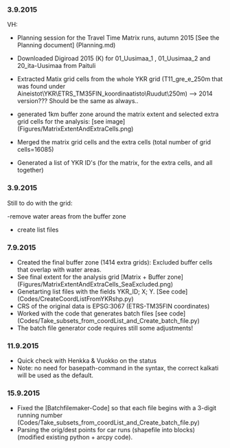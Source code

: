 ### 3.9.2015
VH:
- Planning session for the Travel Time Matrix runs, autumn 2015 [See the Planning document] (Planning.md)


- Downloaded Digiroad 2015 (K) for 01_Uusimaa_1 , 01_Uusimaa_2 and 20_ita-Uusimaa from Paituli


- Extracted Matix grid cells from the whole YKR grid (T11_gre_e_250m that was found under Aineistot\YKR\ETRS_TM35FIN_koordinaatisto\Ruudut\250m) --> 2014 version??? Should be the same as always..
- generated 1km buffer zone around the matrix extent and selected extra grid cells for the analysis: [see image] (Figures/MatrixExtentAndExtraCells.png)
- Merged the matrix grid cells and the extra cells (total number of grid cells=16085)
- Generated a list of YKR ID's (for the matrix, for the extra cells, and all together)



### 3.9.2015

Still to do with the grid: 


-remove water areas from the buffer zone
- create list files

### 7.9.2015

- Created the final buffer zone (1414 extra grids): Excluded buffer cells that overlap with water areas.
- See final extent for the analysis grid [Matrix + Buffer zone] (Figures/MatrixExtentAndExtraCells_SeaExcluded.png)
- Genetarting list files with the fields YKR_ID; X; Y. [See code] (Codes/CreateCoordListFromYKRshp.py)
- CRS of the original data is EPSG:3067 (ETRS-TM35FIN coordinates)
- Worked with the code that generates batch files [see code] (Codes/Take_subsets_from_coordList_and_Create_batch_file.py)
- The batch file generator code requires still some adjustments!



### 11.9.2015

- Quick check with Henkka & Vuokko on the status
- Note: no need for basepath-command in the syntax, the correct kalkati will be used as the default.


### 15.9.2015


- Fixed the [Batchfilemaker-Code] so that each file begins with a 3-digit running number (Codes/Take_subsets_from_coordList_and_Create_batch_file.py)
- Parsing the orig/dest points for car runs (shapefile into blocks) (modified existing python + arcpy code).



